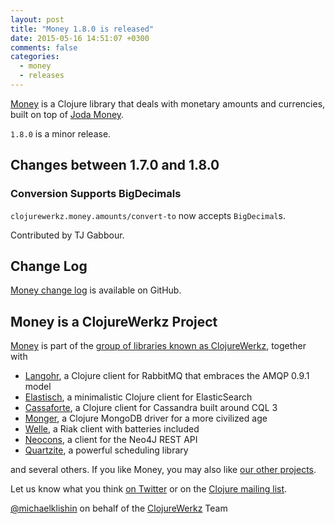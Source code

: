 ```yaml
---
layout: post
title: "Money 1.8.0 is released"
date: 2015-05-16 14:51:07 +0300
comments: false
categories:
  - money
  - releases
---
```


[Money](https://github.com/clojurewerkz/money) is a Clojure library that deals with monetary amounts
and currencies, built on top of [Joda Money](http://joda-money.sourceforge.net/).

`1.8.0` is a minor release.


## Changes between 1.7.0 and 1.8.0

### Conversion Supports BigDecimals

`clojurewerkz.money.amounts/convert-to` now accepts `BigDecimal`s.

Contributed by TJ Gabbour.


## Change Log

[Money change log](https://github.com/clojurewerkz/money/blob/master/ChangeLog.md) is available on GitHub.



## Money is a ClojureWerkz Project

[Money](https://github.com/clojurewerkz/money) is part of the [group of libraries known as ClojureWerkz](http://clojurewerkz.org), together with

 * [Langohr](http://clojurerabbitmq.info), a Clojure client for RabbitMQ that embraces the AMQP 0.9.1 model
 * [Elastisch](http://clojureelasticsearch.info), a minimalistic Clojure client for ElasticSearch
 * [Cassaforte](http://clojurecassandra.info), a Clojure client for Cassandra built around CQL 3 
 * [Monger](http://clojuremongodb.info), a Clojure MongoDB driver for a more civilized age
 * [Welle](http://clojureriak.info), a Riak client with batteries included
 * [Neocons](http://clojureneo4j.info), a client for the Neo4J REST API
 * [Quartzite](http://clojurequartz.info), a powerful scheduling library

and several others. If you like Money, you may also like [our other projects](http://clojurewerkz.org).

Let us know what you think [on Twitter](http://twitter.com/clojurewerkz) or on the [Clojure mailing list](https://groups.google.com/group/clojure).




[@michaelklishin](http://twitter.com/michaelklishin) on behalf of the [ClojureWerkz](http://clojurewerkz.org) Team
